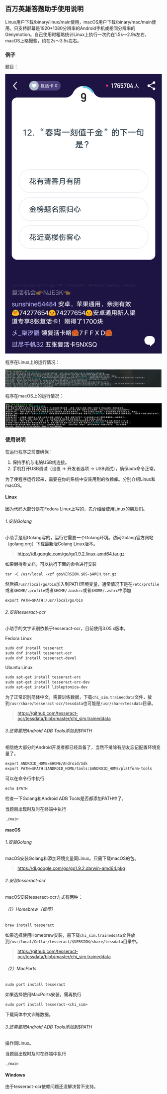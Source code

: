 ## 百万英雄答题助手使用说明

Linux用户下载/binary/linux/main使用，macOS用户下载/binary/mac/main使用。只支持屏幕是1920*1080分辨率的Android手机或相同分辨率的Genymotion。自己使用时粗略统计Linux上执行一次约在1.5s～2.9s左右，macOS上略慢些，约在2s～3.5s左右。

### 例子

题目：

![quiz](./images/quiz.png)

程序在Linux上的运行情况：

![linux](./images/linux_result.png)

程序在macOS上的运行情况：

![mac](./images/mac_result.png)


### 使用说明

在运行程序之前要确保：
1. 保持手机与电脑USB线连接。
2. 手机打开USB调试（设置 -> 开发者选项 -> USB调试），确保adb命令正常。

为了使程序运行起来，需要在你的系统中安装用到的依赖库。分别介绍Linux和macOS。

#### Linux

因为代码大部分是在Fedora Linux上写的，先介绍给使用Linux的朋友们。

###### 1.安装Golang

小助手是用Golang写的，运行它需要一个Golang环境。访问Golang官方网站（golang.org）下载最新版Golang Linux版本。

> https://dl.google.com/go/go1.9.2.linux-amd64.tar.gz

如果懒得看文档，可以执行下面的命令进行安装

    tar -C /usr/local -xzf go$VERSION.$OS-$ARCH.tar.gz

然后把`/usr/local/go/bin`加入到PATH环境变量，通常情况下是在`/etc/profile`或者`$HOME/.profile`或者`$HOME/.bashrc`或者`$HOME/.zshrc`中添加

    export PATH=$PATH:/usr/local/go/bin

###### 2.安装tesseract-ocr

小助手的文字识别依赖于tesseract-ocr，目前使用3.05.x版本。

Fedora Linux

    sudo dnf install tesseract
    sudo dnf install tesseract-ocr
    sudo dnf install tesseract-devel

Ubuntu Linux

    sudo apt-get install tesseract-orc
    sudo apt-get install tesseract-orc-dev
    sudo apt-get install libleptonica-dev

为了正常识别简体中文，需要训练数据，下载`chi_sim.traineddata`文件，放到`/usr/share/tesseract-ocr/tessdata`也可能是`/usr/share/tessdata`目录。

> https://github.com/tesseract-ocr/tessdata/blob/master/chi_sim.traineddata

###### 3.还需要把Android ADB Tools添加到$PATH

相信绝大部分的Android开发者都已经具备了，当然不排除有朋友忘记配置环境变量了。

    export ANDROID_HOME=$HOME/Android/Sdk
    export PATH=$PATH:$ANDROID_HOME/tools:$ANDROID_HOME/platform-tools

可以在命令行中执行

    echo $PATH

检查一下Golang和Android ADB Tools是否都添加PATH中了。

当题目出现时及时在终端中执行
    
    ./main

#### macOS

###### 1.安装Golang

macOS安装Golang和添加环境变量同Linux。只需下载macOS的包。

> https://dl.google.com/go/go1.9.2.darwin-amd64.pkg

###### 2.安装tesseract-ocr

macOS安装tesseract-ocr方式有两种：

###### （1）Homebrew（推荐）

    brew install tesseract

如果选择使用Homebrew安装，需下载`chi_sim.traineddata`文件放到`/usr/local/Cellar/tesseract/$VERSION/share/tessdata`目录中。

> https://github.com/tesseract-ocr/tessdata/blob/master/chi_sim.traineddata

###### （2）MacPorts

    sudo port install tesseract

如果选择使用MacPorts安装，需再执行

    sudo port install tesseract-<chi_sim>

下载简体中文训练数据。

###### 3.还需要把Android ADB Tools添加到$PATH

操作同Linux。

当题目出现时及时在终端中执行
    
    ./main

#### Windows

由于tesseract-ocr依赖问题还没解决暂不支持。
